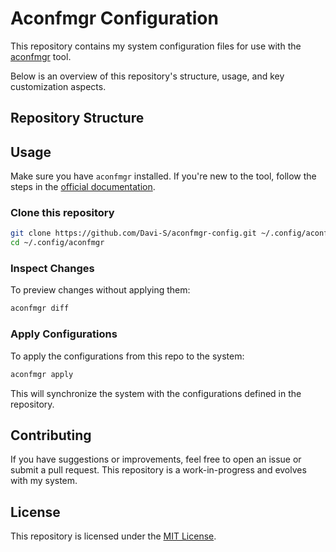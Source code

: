 # Aconfmgr Configuration

This repository contains my system configuration files for use with the [aconfmgr](https://github.com/CyberShadow/aconfmgr) tool.

Below is an overview of this repository's structure, usage, and key customization aspects.

## Repository Structure

<!-- TODO: add repository structure and overview -->

## Usage

Make sure you have `aconfmgr` installed. If you're new to the tool, follow the steps in the [official documentation](https://github.com/CyberShadow/aconfmgr/blob/master/README.md).

### Clone this repository

```bash
git clone https://github.com/Davi-S/aconfmgr-config.git ~/.config/aconfmgr
cd ~/.config/aconfmgr
```

### Inspect Changes

To preview changes without applying them:

```bash
aconfmgr diff
```

### Apply Configurations

To apply the configurations from this repo to the system:

```bash
aconfmgr apply
```

This will synchronize the system with the configurations defined in the repository.

## Contributing

If you have suggestions or improvements, feel free to open an issue or submit a pull request. This repository is a work-in-progress and evolves with my system.

## License

This repository is licensed under the [MIT License](LICENSE).
